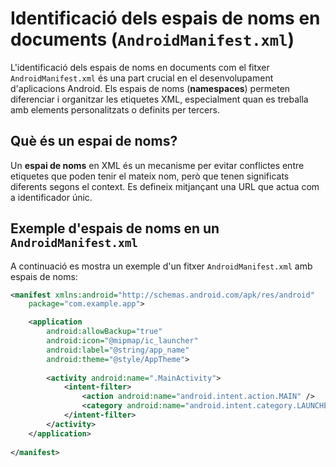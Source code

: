# Identificació dels espais de noms en documents (`AndroidManifest.xml`)

L'identificació dels espais de noms en documents com el fitxer `AndroidManifest.xml` és una part crucial en el desenvolupament d'aplicacions Android. Els espais de noms (**namespaces**) permeten diferenciar i organitzar les etiquetes XML, especialment quan es treballa amb elements personalitzats o definits per tercers.

## Què és un espai de noms?

Un **espai de noms** en XML és un mecanisme per evitar conflictes entre etiquetes que poden tenir el mateix nom, però que tenen significats diferents segons el context. Es defineix mitjançant una URL que actua com a identificador únic.

## Exemple d'espais de noms en un `AndroidManifest.xml`

A continuació es mostra un exemple d'un fitxer `AndroidManifest.xml` amb espais de noms:

```xml
<manifest xmlns:android="http://schemas.android.com/apk/res/android"
    package="com.example.app">

    <application
        android:allowBackup="true"
        android:icon="@mipmap/ic_launcher"
        android:label="@string/app_name"
        android:theme="@style/AppTheme">
        
        <activity android:name=".MainActivity">
            <intent-filter>
                <action android:name="android.intent.action.MAIN" />
                <category android:name="android.intent.category.LAUNCHER" />
            </intent-filter>
        </activity>
    </application>
    
</manifest>

